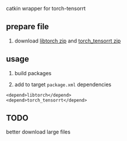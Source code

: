 catkin wrapper for torch-tensorrt

## prepare file

1. download [libtorch zip](https://drive.google.com/drive/folders/17OcJSukA5thGgt5P22nPNL4omSnw_vmK?usp=drive_link) and [torch_tensorrt zip](https://drive.google.com/drive/folders/1GK2LPDrktB2FrnzpyRb7CqFjzq4JPvWK?usp=drive_link)

## usage

1. build packages

2. add to target `package.xml` dependencies
```
<depend>libtorch</depend>
<depend>torch_tensorrt</depend>
```

## TODO
better download large files
